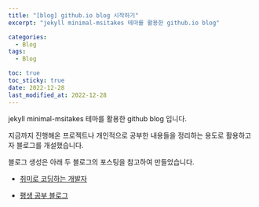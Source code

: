 ```yaml
---
title: "[blog] github.io blog 시작하기"
excerpt: "jekyll minimal-msitakes 테마를 활용한 github.io blog"

categories: 
  - Blog
tags:
  - Blog

toc: true
toc_sticky: true
date: 2022-12-28
last_modified_at: 2022-12-28
---
```


jekyll minimal-msitakes 테마를 활용한 github blog 입니다.

지금까지 진행해온 프로젝트나 개인적으로 공부한 내용들을 정리하는 용도로 
활용하고자 블로그를 개설했습니다. 

블로그 생성은 아래 두 블로그의 포스팅을 참고하여 만들었습니다.

* [취미로 코딩하는 개발자](https://devinlife.com/categories/#howto-github-pages)

* [평생 공부 블로그][def]

[def]: https://ansohxxn.github.io/categories/blog